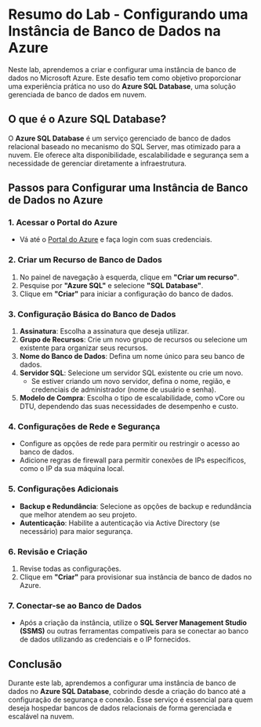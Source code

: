 # Resumo do Lab - Configurando uma Instância de Banco de Dados na Azure

Neste lab, aprendemos a criar e configurar uma instância de banco de dados no Microsoft Azure. Este desafio tem como objetivo proporcionar uma experiência prática no uso do **Azure SQL Database**, uma solução gerenciada de banco de dados em nuvem.

## O que é o Azure SQL Database?

O **Azure SQL Database** é um serviço gerenciado de banco de dados relacional baseado no mecanismo do SQL Server, mas otimizado para a nuvem. Ele oferece alta disponibilidade, escalabilidade e segurança sem a necessidade de gerenciar diretamente a infraestrutura.

## Passos para Configurar uma Instância de Banco de Dados no Azure

### 1. **Acessar o Portal do Azure**

- Vá até o [Portal do Azure](https://portal.azure.com/) e faça login com suas credenciais.

### 2. **Criar um Recurso de Banco de Dados**

1. No painel de navegação à esquerda, clique em **"Criar um recurso"**.
2. Pesquise por **"Azure SQL"** e selecione **"SQL Database"**.
3. Clique em **"Criar"** para iniciar a configuração do banco de dados.

### 3. **Configuração Básica do Banco de Dados**

1. **Assinatura**: Escolha a assinatura que deseja utilizar.
2. **Grupo de Recursos**: Crie um novo grupo de recursos ou selecione um existente para organizar seus recursos.
3. **Nome do Banco de Dados**: Defina um nome único para seu banco de dados.
4. **Servidor SQL**: Selecione um servidor SQL existente ou crie um novo.
   - Se estiver criando um novo servidor, defina o nome, região, e credenciais de administrador (nome de usuário e senha).
5. **Modelo de Compra**: Escolha o tipo de escalabilidade, como vCore ou DTU, dependendo das suas necessidades de desempenho e custo.

### 4. **Configurações de Rede e Segurança**

- Configure as opções de rede para permitir ou restringir o acesso ao banco de dados.
- Adicione regras de firewall para permitir conexões de IPs específicos, como o IP da sua máquina local.

### 5. **Configurações Adicionais**

- **Backup e Redundância**: Selecione as opções de backup e redundância que melhor atendem ao seu projeto.
- **Autenticação**: Habilite a autenticação via Active Directory (se necessário) para maior segurança.

### 6. **Revisão e Criação**

1. Revise todas as configurações.
2. Clique em **"Criar"** para provisionar sua instância de banco de dados no Azure.

### 7. **Conectar-se ao Banco de Dados**

- Após a criação da instância, utilize o **SQL Server Management Studio (SSMS)** ou outras ferramentas compatíveis para se conectar ao banco de dados utilizando as credenciais e o IP fornecidos.

## Conclusão

Durante este lab, aprendemos a configurar uma instância de banco de dados no **Azure SQL Database**, cobrindo desde a criação do banco até a configuração de segurança e conexão. Esse serviço é essencial para quem deseja hospedar bancos de dados relacionais de forma gerenciada e escalável na nuvem.
